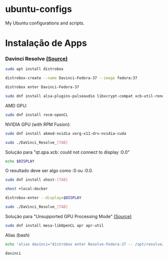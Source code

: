 # ubuntu-configs
My Ubuntu configurations and scripts.

# Instalação de Apps
### Davinci Resolve [(Source)](https://www.youtube.com/watch?v=wmRiZQ9IZfc)
``` bash
sudo apt install distrobox
```
``` bash
distrobox-create --name Davinci-Fedora-37 --image fedora:37
```
``` bash
distrobox enter Davinci-Fedora-37
```
``` bash
sudo dnf install alsa-plugins-pulseaudio libxcrypt-compat xcb-util-renderutil xcb-util-wm pulseaudio-libs xcb-util xcb-util-image xcb-util-keysyms libxkbcommon-x11 libXrandr libXtst mesa-libGLU mtdev libSM libXcursor libXi libXinerama libxkbcommon libglvnd-egl libglvnd-glx libglvnd-opengl libICE librsvg2 libSM libX11 libXcursor libXext libXfixes libXi libXinerama libxkbcommon libxkbcommon-x11 libXrandr libXrender libXtst libXxf86vm mesa-libGLU mtdev pulseaudio-libs xcb-util alsa-lib apr apr-util fontconfig freetype libglvnd fuse-libs
```
AMD GPU:
``` bash
sudo dnf install rocm-openCL
```
NVIDIA GPU (with RPM Fusion):
``` bash
sudo dnf install akmod-nvidia xorg-x11-drv-nvidia-cuda
```
``` bash
sudo ./DaVinci_Resolve_[TAB]
```
Solução para "qt.qpa.xcb: could not connect to display :0.0"
``` bash
echo $DISPLAY
```
O resultado deve ser algo como :0 ou :0.0.
``` bash
sudo dnf install xhost-[TAB]
```
``` bash
xhost +local:docker
```
``` bash
distrobox-enter --display=$DISPLAY
```
``` bash
sudo ./DaVinci_Resolve_[TAB]
```
Solução para "Unsupported GPU Processing Mode" [(Source)](https://nobaraproject.org/docs/davinci-resolve/configuring-davinci-resolve-with-amd-gpus/)
``` bash
sudo dnf install mesa-libOpenCL apr apr-util
```
Alias (bash)
``` bash
echo 'alias davinci="distrobox enter Resolve-Fedora-37 -- /opt/resolve/bin/resolve; -- exit"' >> ~/.bash_aliases; source ~/.bashrc
```
```
davinci
```
